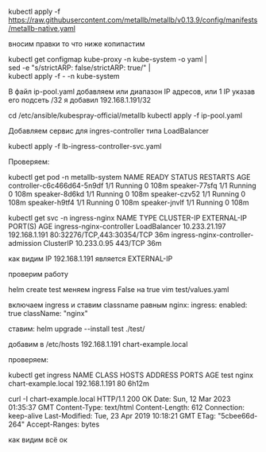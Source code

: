 

kubectl apply -f https://raw.githubusercontent.com/metallb/metallb/v0.13.9/config/manifests/metallb-native.yaml

вносим правки то что ниже копипастим 

kubectl get configmap kube-proxy -n kube-system -o yaml | \
sed -e "s/strictARP: false/strictARP: true/" | \
kubectl apply -f - -n kube-system

В файл ip-pool.yaml добавляем или диапазон IP адресов, или 1 IP указав его подсеть /32 
я добавил 192.168.1.191/32

cd /etc/ansible/kubespray-official/metallb 
kubectl apply -f ip-pool.yaml

Добавляем сервис для ingres-controller типа LoadBalancer

kubectl apply -f lb-ingress-controller-svc.yaml

Проверяем:

kubectl get pod -n metallb-system
NAME                         READY   STATUS    RESTARTS   AGE
controller-c6c466d64-5n9df   1/1     Running   0          108m
speaker-77sfq                1/1     Running   0          108m
speaker-8d6kd                1/1     Running   0          108m
speaker-czv52                1/1     Running   0          108m
speaker-h9tf4                1/1     Running   0          108m
speaker-jnvlf                1/1     Running   0          108m


kubectl get svc -n ingress-nginx
NAME                                 TYPE           CLUSTER-IP      EXTERNAL-IP     PORT(S)                      AGE
ingress-nginx-controller             LoadBalancer   10.233.21.197   192.168.1.191   80:32276/TCP,443:30354/TCP   36m
ingress-nginx-controller-admission   ClusterIP      10.233.0.95     <none>          443/TCP                      36m


как видим IP 192.168.1.191 является EXTERNAL-IP

проверим работу

helm create test
меняем ingress False на true
vim test/values.yaml


включаем ingress  и ставим classname равным nginx:
ingress:
  enabled: true
  className: "nginx"

ставим:
helm upgrade --install test ./test/ 

добавим в /etc/hosts
192.168.1.191 chart-example.local

проверяем:

kubectl get ingress
NAME   CLASS   HOSTS                 ADDRESS         PORTS   AGE
test   nginx   chart-example.local   192.168.1.191   80      6h12m

curl -I chart-example.local
HTTP/1.1 200 OK
Date: Sun, 12 Mar 2023 01:35:37 GMT
Content-Type: text/html
Content-Length: 612
Connection: keep-alive
Last-Modified: Tue, 23 Apr 2019 10:18:21 GMT
ETag: "5cbee66d-264"
Accept-Ranges: bytes


как видим всё ок
